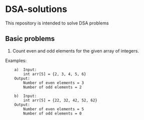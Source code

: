 # DSA-solutions
This repository is intended to solve DSA problems

## Basic problems
1) Count even and odd elements for the given array of integers.

Examples: 

		a)  Input: 
			int arr[5] = {2, 3, 4, 5, 6}
		Output: 
			Number of even elements = 3    
			Number of odd elements = 2  

		b)  Input:
			int arr[5] = {22, 32, 42, 52, 62}
		Output: 
			Number of even elements = 5  
			Number of odd elements = 0
